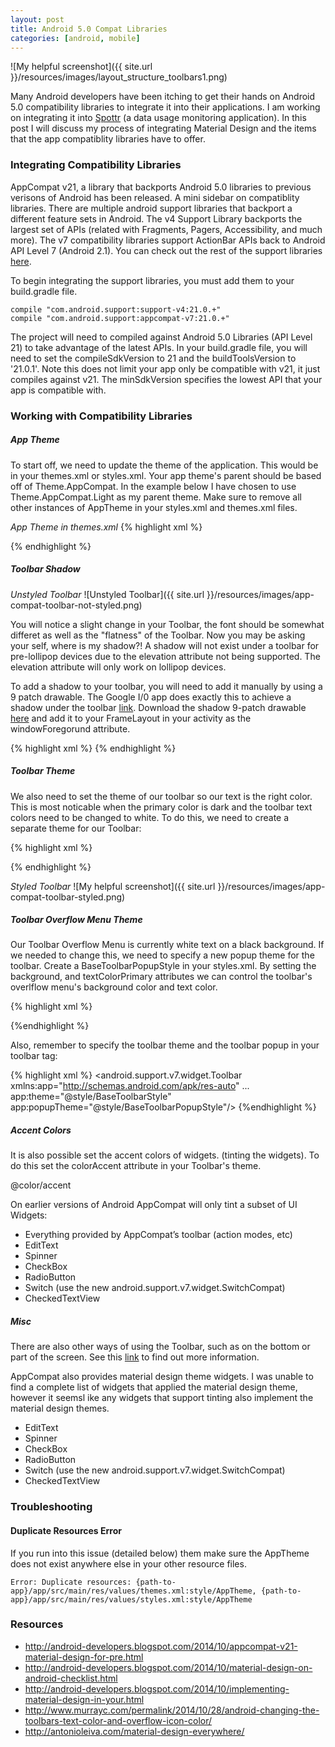 ```yaml
---
layout: post
title: Android 5.0 Compat Libraries
categories: [android, mobile]
---
```


![My helpful screenshot]({{ site.url }}/resources/images/layout_structure_toolbars1.png)

Many Android developers have been itching to get their hands on Android 5.0 compatibility libraries to integrate it into their applications. I am working on integrating it into [Spottr](http://getspottr.com) (a data usage monitoring application). In this post I will discuss my process of integrating Material Design and the items that the app compatiblity libraries have to offer.

### Integrating Compatibility Libraries

AppCompat v21, a library that backports Android 5.0 libraries to previous verisons of Android has been released. A mini sidebar on compatiblity libraries. There are multiple android support libraries that backport a different feature sets in Android. The v4 Support Library backports the largest set of APIs (related with Fragments, Pagers, Accessibility, and much more). The v7 compatibility libraries support ActionBar APIs back to Android API Level 7 (Android 2.1). You can check out the rest of the support libraries [here](http://developer.android.com/tools/support-library/features.html#v7-appcompat).

To begin integrating the support libraries, you must add them to your build.gradle file.

    compile "com.android.support:support-v4:21.0.+"
    compile "com.android.support:appcompat-v7:21.0.+"

The project will need to compiled against Android 5.0 Libraries (API Level 21) to take advantage of the latest APIs. In your build.gradle file, you will need to set the compileSdkVersion to 21 and the buildToolsVersion to '21.0.1'. Note this does not limit your app only be compatible with v21, it just compiles against v21. The minSdkVersion specifies the lowest API that your app is compatible with. 

### Working with Compatibility Libraries

##### App Theme
To start off, we need to update the theme of the application. This would be in your themes.xml or styles.xml. Your app theme's parent should be based off of Theme.AppCompat. In the example below I have chosen to use Theme.AppCompat.Light as my parent theme. Make sure to remove all other instances of AppTheme in your styles.xml and themes.xml files. 

_App Theme in themes.xml_
{% highlight xml %}
<?xml version="1.0" encoding="utf-8"?>
<resources>
    <style name="AppTheme" parent="Theme.AppCompat.Light">
        <!-- Set AppCompat’s actionBarStyle -->
        <item name="actionBarStyle">@style/BlueActionBar</item>

        <!-- Set AppCompat’s color theming attrs -->
        <item name="colorPrimary">@color/primary_color_blue</item>
        <item name="colorPrimaryDark">@color/primary_darker_color_blue</item>
    </style>
</resources>
{% endhighlight %}

In your main application theme, you will need to set the colorPrimary and the colorPrimaryDark. You can set these in your colors.xml file. 

![Color Attributes]({{ site.url }}/resources/images/color_attribs.png)

_App Colors in colors.xml_
{% highlight xml %}
    <color name="primary_color_blue">#08519c</color>
    <color name="primary_darker_color_blue">#08306b</color>
{% endhighlight %}

Next, make sure your activities extend ActionBarActivity instead of Activity. 
{% highlight java %}
public class MyActivity extends ActionBarActivity
{% endhighlight %}

##### Toolbar

Right now if you run your application, your actionbar will be styled with the primary color. If you are testing this on Android Lollipop, your status bar will also be colored. However, this is not using the new Toolbar APIs in the 5.0 and Compatibility Libraries. It is using the old ActionBar APIs. The reason to use the Toolbar apis are to have the ToolBar directly in your layouts. This will allow developers to interact with the ToolBar as any other view, allowing animations and etc. It is also possible to set the height of the ToolBar to various sizes to follow the new Material Design Guidelines.

To implement Toolbar, some changes will need to be made within your layouts and in your activities. The layout for the default activity would look like this:

{% highlight xml %}
<FrameLayout xmlns:android="http://schemas.android.com/apk/res/android"
    xmlns:tools="http://schemas.android.com/tools"
    android:id="@+id/container"
    android:layout_width="match_parent"
    android:layout_height="match_parent"
    tools:context=".MyActivity"
    tools:ignore="MergeRootFrame" />
{% endhighlight %}

It contains the FrameLayout to allow the use of Fragments in the activity. Adding a Toolbar is not complicated. Since the toolbar is now part of our view, we will have the toolbar at the top of the screen withour view elements below it. To achieve this this, a vertical LinearLayout is needed as the parent element, and the ToolBar and FrameLayout inside the linear layout:

{% highlight xml %}
<LinearLayout xmlns:android="http://schemas.android.com/apk/res/android"
xmlns:tools="http://schemas.android.com/tools"
android:layout_width="match_parent"
android:layout_height="match_parent"
android:orientation="vertical"
tools:context=".MainActivity"
tools:ignore="MergeRootFrame" >

	<android.support.v7.widget.Toolbar
	    xmlns:app="http://schemas.android.com/apk/res-auto"
	    android:id="@+id/my_awesome_toolbar"
	    android:layout_height="wrap_content"
	    android:layout_width="match_parent"
	    android:minHeight="?attr/actionBarSize"
	    android:background="?attr/colorPrimary"/>

	<FrameLayout
	    android:layout_width="match_parent"
	    android:layout_height="match_parent"
	    android:id="@+id/container" />

</LinearLayout>
{% endhighlight %}

One additional change to be made is letting your activity know that you will be using the toolbar instead of the application bar. In your onCreate method, set your actionbar to your Toolbar in your layout:

{% highlight java %}
Toolbar toolbar = (Toolbar) findViewById(R.id.my_awesome_toolbar);
setSupportActionBar(toolbar);
{% endhighlight %}

Now, when you run the application, you might get an error (displayed below). If you get these errors, be sure to set windowActionBar to false in your AppTheme. This will tell your application, you will no longer be using ActionBar and will be using your own toolbar. If your application will have a mix of ActionBars and Toolbars (which I would not reccommend), you can use different themes with different settings of windowActionBar to achieve this type of functionality.

_windowActionBar error_
	
	java.lang.RuntimeException: Unable to start activity ComponentInfo{com.squarestaq.compattest/com.squarestaq.compattest.MyActivity}: java.lang.IllegalStateException: This Activity already has an action bar supplied by the window decor. Do not request Window.FEATURE_ACTION_BAR and set windowActionBar to false in your theme to use a Toolbar instead.

	Caused by: java.lang.IllegalStateException: This Activity already has an action bar supplied by the window decor. Do not request Window.FEATURE_ACTION_BAR and set windowActionBar to false in your theme to use a Toolbar instead.

_fix_
{% highlight xml %}
<style name="AppTheme" parent="Theme.AppCompat.Light">
	...
    <item name="windowActionBar">false</item>
    ...
</style>
{% endhighlight %}

##### Toolbar Shadow
_Unstyled Toolbar_
![Unstyled Toolbar]({{ site.url }}/resources/images/app-compat-toolbar-not-styled.png)

You will notice a slight change in your Toolbar, the font should be somewhat differet as well as the "flatness" of the Toolbar. Now you may be asking your self, where is my shadow?! A shadow will not exist under a toolbar for pre-lollipop devices due to the elevation attribute not being supported. The elevation attribute will only work on lollipop devices. 

To add a shadow to your toolbar, you will need to add it manually by using a 9 patch drawable. The Google I/0 app does exactly this to achieve a shadow under the toolbar [link](https://github.com/google/iosched/blob/master/android/src/main/res/layout/activity_my_schedule_narrow.xml#L51). Download the shadow 9-patch drawable [here](https://github.com/google/iosched/blob/master/android/src/main/res/drawable-xxhdpi/bottom_shadow.9.png) and add it to your FrameLayout in your activity as the windowForegorund attribute.
	
{% highlight xml %}
<FrameLayout
    android:id="@+id/container"
    android:layout_width="match_parent"
    android:layout_height="match_parent"
    android:foreground="@drawable/bottom_shadow" />
{% endhighlight %}

##### Toolbar Theme
We also need to set the theme of our toolbar so our text is the right color. This is most noticable when the primary color is dark and the toolbar text colors need to be changed to white. To do this, we need to create a separate theme for our Toolbar:

{% highlight xml %}
<style name="BaseToolbarStyle" parent="ThemeOverlay.AppCompat.ActionBar">
    <item name="android:textColorPrimary">#FFFFFF</item>
    <item name="android:textColorSecondary">#FFFFFF</item>
</style> 
{% endhighlight %}

_Styled Toolbar_
![My helpful screenshot]({{ site.url }}/resources/images/app-compat-toolbar-styled.png)

##### Toolbar Overflow Menu Theme
Our Toolbar Overflow Menu is currently white text on a black background. If we needed to change this, we need to specify a new popup theme for the toolbar. Create a BaseToolbarPopupStyle in your styles.xml. By setting the background, and textColorPrimary attributes we can control the toolbar's overlflow menu's background color and text color.

{% highlight xml %}
<style name="BaseToolbarPopupStyle" parent="Theme.AppCompat">
    <item name="android:background">#FFFFFF</item>
    <item name="android:textColorPrimary">#000000</item>
</style>
{%endhighlight %}

Also, remember to specify the toolbar theme and the toolbar popup in your toolbar tag: 

{% highlight xml %}
 <android.support.v7.widget.Toolbar
        xmlns:app="http://schemas.android.com/apk/res-auto"
        ...
        app:theme="@style/BaseToolbarStyle"
        app:popupTheme="@style/BaseToolbarPopupStyle"/>
{%endhighlight %}

##### Accent Colors

It is also possible set the accent colors of widgets. (tinting the widgets). To do this set the colorAccent attribute in your Toolbar's theme.

<item name=”colorAccent”>@color/accent</item>

On earlier versions of Android AppCompat will only tint a subset of UI Widgets:

* Everything provided by AppCompat’s toolbar (action modes, etc)
* EditText
* Spinner
* CheckBox
* RadioButton
* Switch (use the new android.support.v7.widget.SwitchCompat)
* CheckedTextView

##### Misc

There are also other ways of using the Toolbar, such as on the bottom or part of the screen. See this [link](http://android-developers.blogspot.com/2014/10/appcompat-v21-material-design-for-pre.html) to find out more information.

AppCompat also provides material design theme widgets. I was unable to find a complete list of widgets that applied the material design theme, however it seemsl ike any widgets that support tinting also implement the material design themes.

* EditText
* Spinner
* CheckBox
* RadioButton
* Switch (use the new android.support.v7.widget.SwitchCompat)
* CheckedTextView
  
### Troubleshooting

#### Duplicate Resources Error
If you run into this issue (detailed below) them make sure the AppTheme does not exist anywhere else in your other resource files. 

    Error: Duplicate resources: {path-to-app}/app/src/main/res/values/themes.xml:style/AppTheme, {path-to-app}/app/src/main/res/values/styles.xml:style/AppTheme

### Resources
* http://android-developers.blogspot.com/2014/10/appcompat-v21-material-design-for-pre.html
* http://android-developers.blogspot.com/2014/10/material-design-on-android-checklist.html
* http://android-developers.blogspot.com/2014/10/implementing-material-design-in-your.html
* http://www.murrayc.com/permalink/2014/10/28/android-changing-the-toolbars-text-color-and-overflow-icon-color/
* http://antonioleiva.com/material-design-everywhere/
